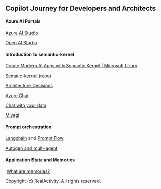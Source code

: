 ## Copilot Journey for Developers and Architects

#### Azure AI Portals

[Azure AI Studio](https://ai.azure.com/)

[Open AI Studio](https://oai.azure.com/)

#### Introduction to semantic-kernel

[Create Modern AI Apps with Semantic Kernel | Microsoft Learn](https://learn.microsoft.com/en-us/semantic-kernel/overview/)

[Sematic-kernel (repo)](https://github.com/microsoft/semantic-kernel)

[Architecture Decisions](https://github.com/microsoft/semantic-kernel/blob/a7d5bbfd4209ddc2caa67bdf299ba441b0ad3ee0/docs/decisions/0001-madr-architecture-decisions.md)

[Azure](https://github.com/microsoft/azurechat)[ ](https://github.com/microsoft/azurechat)[Cha](https://github.com/microsoft/azurechat)[t](https://github.com/microsoft/azurechat)

[Chat with your data](https://techcommunity.microsoft.com/t5/ai-azure-ai-services-blog/introducing-the-chat-with-your-data-solution-accelerator-now/ba-p/3958979)

[Miyagi](https://github.com/Azure-Samples/miyagi)

#### Prompt orchestration

[Langchain](https://www.langchain.com/) and [Prompt Flow](https://github.com/microsoft/promptflow)

[Autogen](https://github.com/microsoft/autogen)[ and multi-agent](https://github.com/microsoft/autogen)

#### Application State and Memories

​	[What are memories?](https://learn.microsoft.com/en-us/semantic-kernel/memories/)





Copyright (c) RealActivity. All rights reserved.

